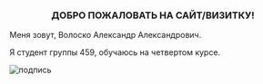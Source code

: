
### <center> ДОБРО ПОЖАЛОВАТЬ НА САЙТ/ВИЗИТКУ!
</center>

Меня зовут, Волоско Александр Александрович.

Я студент группы 459, обучаюсь на четвертом курсе.


![подпись](https://user-images.githubusercontent.com/114470459/192462413-507889b5-bce8-4553-9a6d-48cff299298c.png)
